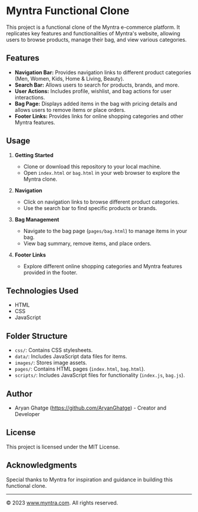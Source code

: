 # Myntra Functional Clone

This project is a functional clone of the Myntra e-commerce platform. It replicates key features and functionalities of Myntra's website, allowing users to browse products, manage their bag, and view various categories.

## Features

- **Navigation Bar:** Provides navigation links to different product categories (Men, Women, Kids, Home & Living, Beauty).
- **Search Bar:** Allows users to search for products, brands, and more.
- **User Actions:** Includes profile, wishlist, and bag actions for user interactions.
- **Bag Page:** Displays added items in the bag with pricing details and allows users to remove items or place orders.
- **Footer Links:** Provides links for online shopping categories and other Myntra features.

## Usage

1. **Getting Started**
   - Clone or download this repository to your local machine.
   - Open `index.html` or `bag.html` in your web browser to explore the Myntra clone.

2. **Navigation**
   - Click on navigation links to browse different product categories.
   - Use the search bar to find specific products or brands.

3. **Bag Management**
   - Navigate to the bag page (`pages/bag.html`) to manage items in your bag.
   - View bag summary, remove items, and place orders.

4. **Footer Links**
   - Explore different online shopping categories and Myntra features provided in the footer.

## Technologies Used

- HTML
- CSS
- JavaScript

## Folder Structure

- `css/`: Contains CSS stylesheets.
- `data/`: Includes JavaScript data files for items.
- `images/`: Stores image assets.
- `pages/`: Contains HTML pages (`index.html`, `bag.html`).
- `scripts/`: Includes JavaScript files for functionality (`index.js`, `bag.js`).

## Author

- Aryan Ghatge (https://github.com/AryanGhatge) - Creator and Developer

## License

This project is licensed under the MIT License.

## Acknowledgments

Special thanks to Myntra for inspiration and guidance in building this functional clone.

---

© 2023 www.myntra.com. All rights reserved.
